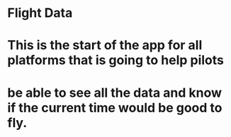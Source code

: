 # Flight Data 
# This is the start of the app for all platforms that is going to help pilots
# be able to see all the data and know if the current time would be good to fly.
#
